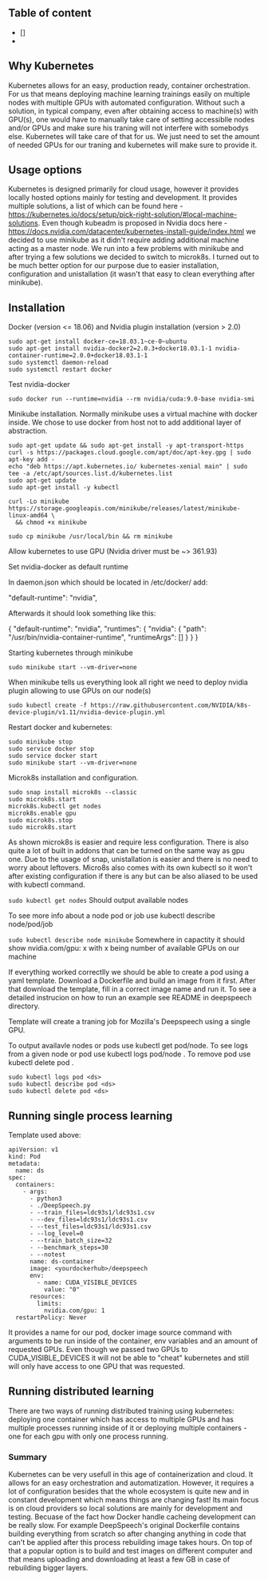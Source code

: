## Table of content
- [] 
- 
## Why Kubernetes
Kubernetes allows for an easy, production ready, container orchestration. For us that means deploying machine learning trainings easily on multiple nodes with multiple GPUs with automated configuration. Without such a solution, in typical company, even after obtaining access to machine(s) with GPU(s), one would have to manually take care of setting accessiblle nodes and/or GPUs and make sure his traning will not interfere with somebodys else. Kubernetes will take care of that for us. We just need to set the amount of needed GPUs for our traning and kubernetes will make sure to provide it.

## Usage options
Kubernetes is designed primarily for cloud usage, however it provides locally hosted options mainly for testing and development. It provides multiple solutions, a list of which can be found here - https://kubernetes.io/docs/setup/pick-right-solution/#local-machine-solutions. 
Even though kubeadm is proposed in Nvidia docs here - https://docs.nvidia.com/datacenter/kubernetes-install-guide/index.html we decided to use minikube as it didn't require adding additional machine acting as a master node. We run into a few problems with minikube and after trying a few solutions we decided to switch to microk8s. I turned out to be much better option for our purpose due to easier installation, configuration and unistallation (it wasn't that easy to clean everything after minikube).

## Installation
Docker (version <= 18.06) and Nvidia plugin installation (version > 2.0)

```
sudo apt-get install docker-ce=18.03.1~ce-0~ubuntu
sudo apt-get install nvidia-docker2=2.0.3+docker18.03.1-1 nvidia-container-runtime=2.0.0+docker18.03.1-1
sudo systemctl daemon-reload
sudo systemctl restart docker
```

Test nvidia-docker

`sudo docker run --runtime=nvidia --rm nvidia/cuda:9.0-base nvidia-smi`

Minikube installation. Normally minikube uses a virtual machine with docker inside. We chose to use docker from host not to add additional layer of abstraction.

```
sudo apt-get update && sudo apt-get install -y apt-transport-https
curl -s https://packages.cloud.google.com/apt/doc/apt-key.gpg | sudo apt-key add -
echo "deb https://apt.kubernetes.io/ kubernetes-xenial main" | sudo tee -a /etc/apt/sources.list.d/kubernetes.list
sudo apt-get update
sudo apt-get install -y kubectl

curl -Lo minikube https://storage.googleapis.com/minikube/releases/latest/minikube-linux-amd64 \
  && chmod +x minikube

sudo cp minikube /usr/local/bin && rm minikube
```

Allow kubernetes to use GPU (Nvidia driver must be ~> 361.93)

Set nvidia-docker as default runtime

In daemon.json which should be located in /etc/docker/ add:

"default-runtime": "nvidia",

Afterwards it should look something like this:

{
    "default-runtime": "nvidia",
    "runtimes": {
        "nvidia": {
            "path": "/usr/bin/nvidia-container-runtime",
            "runtimeArgs": []
        }
    }
}

Starting kubernetes through minikube

`sudo minikube start --vm-driver=none`

When minikube tells us everything look all right we need to deploy nvidia plugin allowing to use GPUs on our node(s)

```
sudo kubectl create -f https://raw.githubusercontent.com/NVIDIA/k8s-device-plugin/v1.11/nvidia-device-plugin.yml
```

Restart docker and kubernetes:
```
sudo minikube stop
sudo service docker stop
sudo service docker start
sudo minikube start --vm-driver=none
```

Microk8s installation and configuration.

```
sudo snap install microk8s --classic
sudo microk8s.start
microk8s.kubectl get nodes
microk8s.enable gpu
sudo microk8s.stop
sudo microk8s.start
```

As shown microk8s is easier and require less configuration. There is also quite a lot of built in addons that can be turned on the same way as gpu one. Due to the usage of snap, unistallation is easier and there is no need to worry about leftovers. Micro8s also comes with its own kubectl so it won't after existing configuration if there is any but can be also aliased to be used with kubectl command. 

`sudo kubectl get nodes`
Should output available nodes

To see more info about a node pod or job use kubectl describe node/pod/job <name>

`sudo kubectl describe node minikube`
Somewhere in capactity it should show nvidia.com/gpu: x 
with x being number of available GPUs on our machine


If everything worked correctlly we should be able to create a pod using a yaml template. Download a Dockerfile and build an image from it first. After that download the template, fill in a correct image name and run it. To see a detailed instrucion on how to run an example see README in deepspeech directory. 

Template will create a traning job for Mozilla's Deepspeech using a single GPU.

To output availavle nodes or pods use kubectl get pod/node.
To see logs from a given node or pod use kubectl logs pod/node <name>.
To remove pod use kubectl delete pod <name>.
```
sudo kubectl logs pod <ds>
sudo kubectl describe pod <ds>
sudo kubectl delete pod <ds>
```



## Running single process learning
Template used above:
```
apiVersion: v1
kind: Pod
metadata:
  name: ds
spec:
  containers:
    - args:
      - python3
      - ./DeepSpeech.py
      - --train_files=ldc93s1/ldc93s1.csv
      - --dev_files=ldc93s1/ldc93s1.csv
      - --test_files=ldc93s1/ldc93s1.csv
      - --log_level=0
      - --train_batch_size=32
      - --benchmark_steps=30
      - --notest
      name: ds-container
      image: <yourdockerhub>/deepspeech
      env:
        - name: CUDA_VISIBLE_DEVICES
          value: "0"
      resources:
        limits:
          nvidia.com/gpu: 1
  restartPolicy: Never
```

It provides a name for our pod, docker image source command with arguments to be run inside of the container, env variables and an amount of requested GPUs. 
Even though we passed two GPUs to CUDA_VISIBLE_DEVICES it will not be able to "cheat" kubernetes and still will only have access to one GPU that was requested.


## Running distributed learning
There are two ways of running distributed training using kubernetes: deploying one container which has access to multiple GPUs and has multiple processes running inside of it or deploying multiple containers - one for each gpu with only one process running.

### Summary
Kubernetes can be very usefull in this age of containerization and cloud. It allows for an easy orchestration and automatization. However, it requires a lot of configuration besides that the whole ecosystem is quite new and in constant development which means things are changing fast! Its main focus is on cloud providers so local solutions are mainly for development and testing. Becuase of the fact how Docker handle cacheing development can be really slow. For example DeepSpeech's original Dockerfile contains building everything from scratch so after changing anything in code that can't be applied after this process rebuilding image takes hours. On top of that a popular option is to build and test images on different computer and that means uploading and downloading at least a few GB in case of rebuilding bigger layers.  
